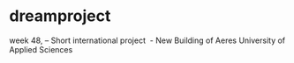 # dreamproject
week 48, – Short international project  - New Building of Aeres University of Applied Sciences
